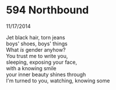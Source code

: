 594 Northbound
==============

11/17/2014

Jet black hair, torn jeans  
boys' shoes, boys' things  
What *is* gender anyhow?  
You trust me to write you,  
sleeping, exposing your face,  
with a knowing smile  
your inner beauty shines through  
I'm turned to you, watching, knowing some  
